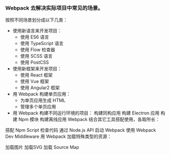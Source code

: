 

### Webpack 去解决实际项目中常见的场景。

按照不同场景划分成以下几类：

- 使用新语言来开发项目：
    - 使用 ES6 语言
    - 使用 TypeScript 语言
    - 使用 Flow 检查器
    - 使用 SCSS 语言
    - 使用 PostCSS
- 使用新框架来开发项目：
    - 使用 React 框架
    - 使用 Vue 框架
    - 使用 Angular2 框架
- 用 Webpack 构建单页应用：
    - 为单页应用生成 HTML
    - 管理多个单页应用
- 用 Webpack 构建不同运行环境的项目：
构建同构应用
构建 Electron 应用
构建 Npm 模块
构建离线应用
Webpack 结合其它工具搭配使用，各取所长：

搭配 Npm Script
检查代码
通过 Node.js API 启动 Webpack
使用 Webpack Dev Middleware
用 Webpack 加载特殊类型的资源：

加载图片
加载SVG
加载 Source Map
